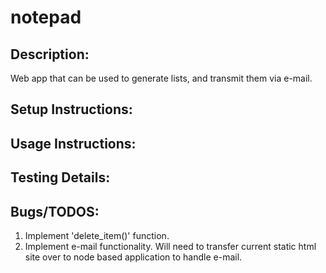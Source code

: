 # notepad

## Description:

Web app that can be used to generate lists, and transmit them via e-mail.

## Setup Instructions:

## Usage Instructions:

## Testing Details:

## Bugs/TODOS:

1. Implement 'delete_item()' function.
2. Implement e-mail functionality. Will need to transfer current static html site over to node based application to handle e-mail.
